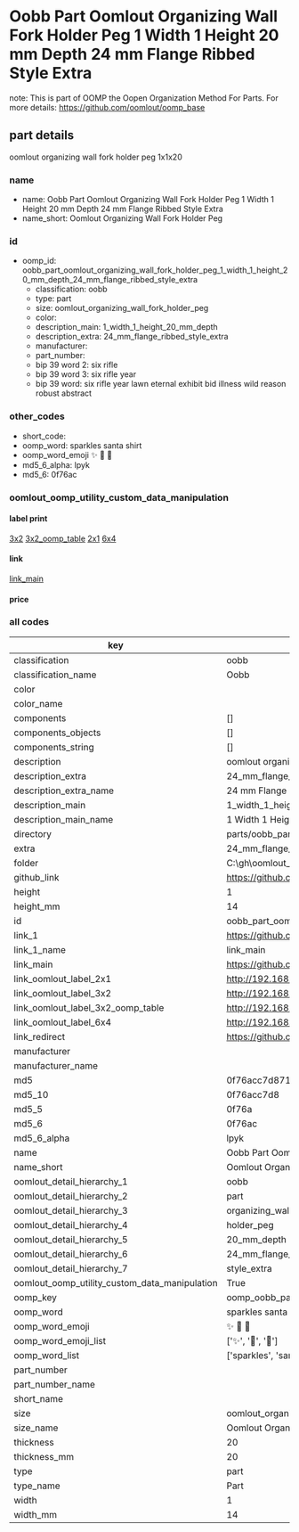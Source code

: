 # Oobb Part Oomlout Organizing Wall Fork Holder Peg 1 Width 1 Height 20 mm Depth 24 mm Flange Ribbed Style Extra  

note: This is part of OOMP the Oopen Organization Method For Parts. For more details: https://github.com/oomlout/oomp_base

##  part details
  



oomlout organizing wall fork holder peg 1x1x20



### name
* name: Oobb Part Oomlout Organizing Wall Fork Holder Peg 1 Width 1 Height 20 mm Depth 24 mm Flange Ribbed Style Extra
* name_short: Oomlout Organizing Wall Fork Holder Peg
### id
* oomp_id: oobb_part_oomlout_organizing_wall_fork_holder_peg_1_width_1_height_20_mm_depth_24_mm_flange_ribbed_style_extra
  * classification: oobb
  * type: part
  * size: oomlout_organizing_wall_fork_holder_peg
  * color: 
  * description_main: 1_width_1_height_20_mm_depth
  * description_extra: 24_mm_flange_ribbed_style_extra
  * manufacturer: 
  * part_number: 
  * bip 39 word 2: six rifle
  * bip 39 word 3: six rifle year
  * bip 39 word: six rifle year lawn eternal exhibit bid illness wild reason robust abstract

### other_codes
* short_code: 
* oomp_word: sparkles santa shirt
* oomp_word_emoji :sparkles: :santa: :shirt:
* md5_6_alpha: lpyk
* md5_6: 0f76ac






### oomlout_oomp_utility_custom_data_manipulation
#### label print
[3x2](http://192.168.1.245:1112/?label=oomp%20lpyk)
[3x2_oomp_table](http://192.168.1.108:1112/?label=oomp%20lpyk)
[2x1](http://192.168.1.242:1112/?label=oomp%20lpyk)
[6x4](http://192.168.1.55:1112/?label=oomp%20lpyk)    

#### link

[link_main](https://github.com/oomlout/oomlout_oobb_version_4_generated_parts/tree/main/navigation_oomp/oobb/part/oomlout_organizing_wall_fork_holder_peg/1_width_1_height_20_mm_depth/24_mm_flange_ribbed_style_extra/part)                              

#### price







### all codes 
| key | value |  
| --- | --- |  
| classification | oobb |  
| classification_name | Oobb |  
| color |  |  
| color_name |  |  
| components | [] |  
| components_objects | [] |  
| components_string | [] |  
| description | oomlout organizing wall fork holder peg 1x1x20 |  
| description_extra | 24_mm_flange_ribbed_style_extra |  
| description_extra_name | 24 mm Flange Ribbed Style Extra |  
| description_main | 1_width_1_height_20_mm_depth |  
| description_main_name | 1 Width 1 Height 20 mm Depth |  
| directory | parts/oobb_part_oomlout_organizing_wall_fork_holder_peg_1_width_1_height_20_mm_depth_24_mm_flange_ribbed_style_extra |  
| extra | 24_mm_flange_ribbed_style |  
| folder | C:\gh\oomlout_oobb_version_4_generated_parts\parts\oobb_part_oomlout_organizing_wall_fork_holder_peg_1_width_1_height_20_mm_depth_24_mm_flange_ribbed_style_extra |  
| github_link | https://github.com/oomlout/oomlout_oomp_part_src/tree/main/parts/oobb_part_oomlout_organizing_wall_fork_holder_peg_1_width_1_height_20_mm_depth_24_mm_flange_ribbed_style_extra |  
| height | 1 |  
| height_mm | 14 |  
| id | oobb_part_oomlout_organizing_wall_fork_holder_peg_1_width_1_height_20_mm_depth_24_mm_flange_ribbed_style_extra |  
| link_1 | https://github.com/oomlout/oomlout_oobb_version_4_generated_parts/tree/main/navigation_oomp/oobb/part/oomlout_organizing_wall_fork_holder_peg/1_width_1_height_20_mm_depth/24_mm_flange_ribbed_style_extra/part |  
| link_1_name | link_main |  
| link_main | https://github.com/oomlout/oomlout_oobb_version_4_generated_parts/tree/main/navigation_oomp/oobb/part/oomlout_organizing_wall_fork_holder_peg/1_width_1_height_20_mm_depth/24_mm_flange_ribbed_style_extra/part |  
| link_oomlout_label_2x1 | http://192.168.1.242:1112/?label=oomp%20lpyk |  
| link_oomlout_label_3x2 | http://192.168.1.245:1112/?label=oomp%20lpyk |  
| link_oomlout_label_3x2_oomp_table | http://192.168.1.108:1112/?label=oomp%20lpyk |  
| link_oomlout_label_6x4 | http://192.168.1.55:1112/?label=oomp%20lpyk |  
| link_redirect | https://github.com/oomlout/oomlout_oobb_version_4_generated_parts/tree/main/parts/oobb_oomlout_organizing_wall_fork_holder_peg_01_01_20_ex_24_mm_flange_ribbed_style |  
| manufacturer |  |  
| manufacturer_name |  |  
| md5 | 0f76acc7d87122c13e26c7e1fdee6e4e |  
| md5_10 | 0f76acc7d8 |  
| md5_5 | 0f76a |  
| md5_6 | 0f76ac |  
| md5_6_alpha | lpyk |  
| name | Oobb Part Oomlout Organizing Wall Fork Holder Peg 1 Width 1 Height 20 mm Depth 24 mm Flange Ribbed Style Extra |  
| name_short | Oomlout Organizing Wall Fork Holder Peg |  
| oomlout_detail_hierarchy_1 | oobb |  
| oomlout_detail_hierarchy_2 | part |  
| oomlout_detail_hierarchy_3 | organizing_wall_fork |  
| oomlout_detail_hierarchy_4 | holder_peg |  
| oomlout_detail_hierarchy_5 | 20_mm_depth |  
| oomlout_detail_hierarchy_6 | 24_mm_flange_ribbed |  
| oomlout_detail_hierarchy_7 | style_extra |  
| oomlout_oomp_utility_custom_data_manipulation | True |  
| oomp_key | oomp_oobb_part_oomlout_organizing_wall_fork_holder_peg_1_width_1_height_20_mm_depth_24_mm_flange_ribbed_style_extra |  
| oomp_word | sparkles santa shirt |  
| oomp_word_emoji | :sparkles: :santa: :shirt: |  
| oomp_word_emoji_list | [':sparkles:', ':santa:', ':shirt:'] |  
| oomp_word_list | ['sparkles', 'santa', 'shirt'] |  
| part_number |  |  
| part_number_name |  |  
| short_name |  |  
| size | oomlout_organizing_wall_fork_holder_peg |  
| size_name | Oomlout Organizing Wall Fork Holder Peg |  
| thickness | 20 |  
| thickness_mm | 20 |  
| type | part |  
| type_name | Part |  
| width | 1 |  
| width_mm | 14 |  
